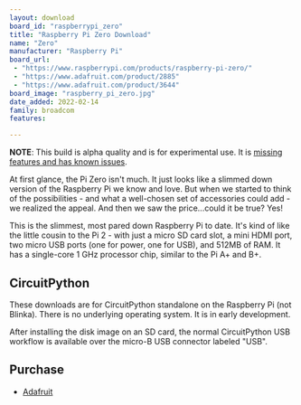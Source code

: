 ```yaml
---
layout: download
board_id: "raspberrypi_zero"
title: "Raspberry Pi Zero Download"
name: "Zero"
manufacturer: "Raspberry Pi"
board_url:
 - "https://www.raspberrypi.com/products/raspberry-pi-zero/"
 - "https://www.adafruit.com/product/2885"
 - "https://www.adafruit.com/product/3644"
board_image: "raspberry_pi_zero.jpg"
date_added: 2022-02-14
family: broadcom
features:

---
```


**NOTE**: This build is alpha quality and is for experimental use. It is [missing features and has known issues](https://github.com/adafruit/circuitpython/labels/broadcom).

At first glance, the Pi Zero isn't much.  It just looks like a slimmed down version of the Raspberry Pi we know and love.  But when we started to think of the possibilities - and what a well-chosen set of accessories could add - we realized the appeal.  And then we saw the price...could it be true? Yes!

This is the slimmest, most pared down Raspberry Pi to date.  It's kind of like the little cousin to the Pi 2 - with just a micro SD card slot, a mini HDMI port, two micro USB ports (one for power, one for USB), and 512MB of RAM. It has a single-core 1 GHz processor chip, similar to the Pi A+ and B+.

## CircuitPython

These downloads are for CircuitPython standalone on the Raspberry Pi (not Blinka). There is no underlying operating system. It is in early development.

After installing the disk image on an SD card, the normal CircuitPython USB workflow is available over the micro-B USB connector labeled "USB".


## Purchase
* [Adafruit](https://www.adafruit.com/product/2885)
